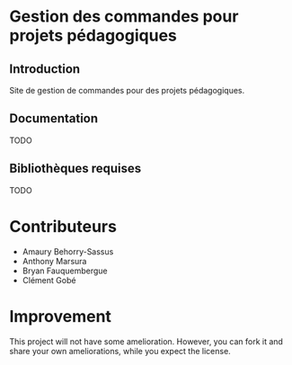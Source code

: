 # Gestion des commandes pour projets pédagogiques
## Introduction
Site de gestion de commandes pour des projets pédagogiques.

## Documentation
TODO

## Bibliothèques requises
TODO

# Contributeurs
* Amaury Behorry-Sassus
* Anthony Marsura
* Bryan Fauquembergue
* Clément Gobé

# Improvement
This project will not have some amelioration. However, you can fork it and share your own ameliorations, while you expect the license.
